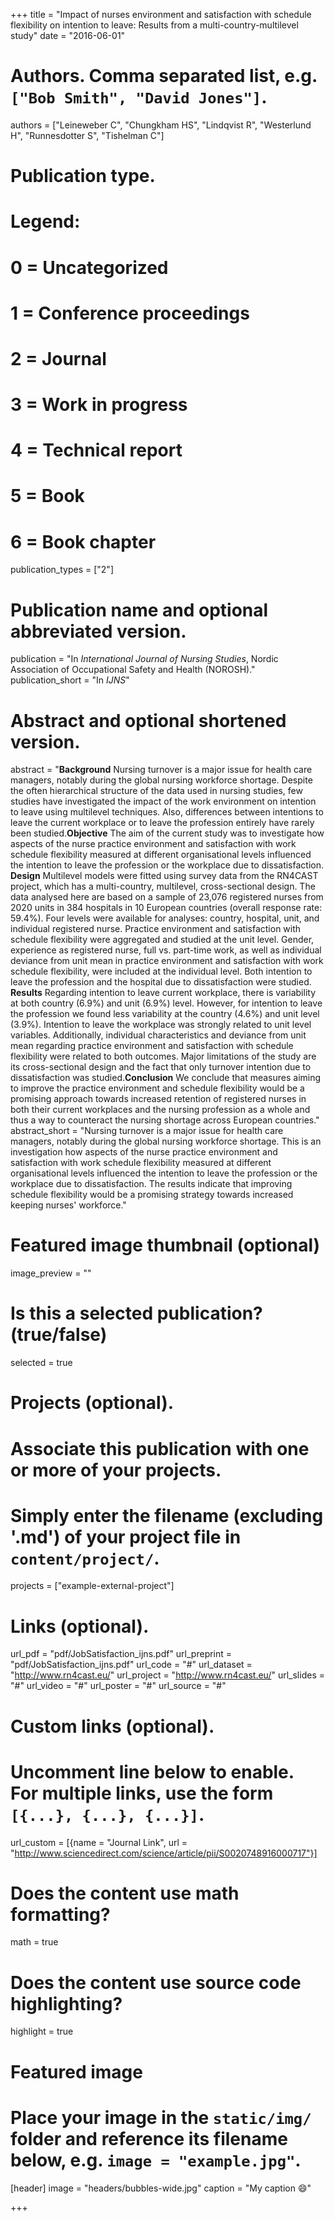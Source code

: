 +++
title = "Impact of nurses environment and satisfaction with schedule flexibility on intention to leave: Results from a multi-country-multilevel study"
date = "2016-06-01"

# Authors. Comma separated list, e.g. `["Bob Smith", "David Jones"]`.
authors = ["Leineweber C", "Chungkham HS", "Lindqvist R", "Westerlund H", "Runnesdotter S", "Tishelman C"]

# Publication type.
# Legend:
# 0 = Uncategorized
# 1 = Conference proceedings
# 2 = Journal
# 3 = Work in progress
# 4 = Technical report
# 5 = Book
# 6 = Book chapter
publication_types = ["2"]

# Publication name and optional abbreviated version.
publication = "In *International Journal of Nursing Studies*, Nordic Association of Occupational Safety and Health (NOROSH)."
publication_short = "In *IJNS*"

# Abstract and optional shortened version.
abstract = "**Background** Nursing turnover is a major issue for health care managers, notably during the global nursing workforce shortage. Despite the often hierarchical structure of the data used in nursing studies, few studies have investigated the impact of the work environment on intention to leave using multilevel techniques. Also, differences between intentions to leave the current workplace or to leave the profession entirely have rarely been studied.**Objective** The aim of the current study was to investigate how aspects of the nurse practice environment and satisfaction with work schedule flexibility measured at different organisational levels influenced the intention to leave the profession or the workplace due to dissatisfaction. **Design** Multilevel models were fitted using survey data from the RN4CAST project, which has a multi-country, multilevel, cross-sectional design. The data analysed here are based on a sample of 23,076 registered nurses from 2020 units in 384 hospitals in 10 European countries (overall response rate: 59.4%). Four levels were available for analyses: country, hospital, unit, and individual registered nurse. Practice environment and satisfaction with schedule flexibility were aggregated and studied at the unit level. Gender, experience as registered nurse, full vs. part-time work, as well as individual deviance from unit mean in practice environment and satisfaction with work schedule flexibility, were included at the individual level. Both intention to leave the profession and the hospital due to dissatisfaction were studied. **Results** Regarding intention to leave current workplace, there is variability at both country (6.9%) and unit (6.9%) level. However, for intention to leave the profession we found less variability at the country (4.6%) and unit level (3.9%). Intention to leave the workplace was strongly related to unit level variables. Additionally, individual characteristics and deviance from unit mean regarding practice environment and satisfaction with schedule flexibility were related to both outcomes. Major limitations of the study are its cross-sectional design and the fact that only turnover intention due to dissatisfaction was studied.**Conclusion** We conclude that measures aiming to improve the practice environment and schedule flexibility would be a promising approach towards increased retention of registered nurses in both their current workplaces and the nursing profession as a whole and thus a way to counteract the nursing shortage across European countries."
abstract_short = "Nursing turnover is a major issue for health care managers, notably during the global nursing workforce shortage. This is an investigation how aspects of the nurse practice environment and satisfaction with work schedule flexibility measured at different organisational levels influenced the intention to leave the profession or the workplace due to dissatisfaction. The results indicate that improving schedule flexibility would be a promising strategy towards increased keeping nurses' workforce."

# Featured image thumbnail (optional)
image_preview = ""

# Is this a selected publication? (true/false)
selected = true

# Projects (optional).
#   Associate this publication with one or more of your projects.
#   Simply enter the filename (excluding '.md') of your project file in `content/project/`.
projects = ["example-external-project"]

# Links (optional).
url_pdf = "pdf/JobSatisfaction_ijns.pdf"
url_preprint = "pdf/JobSatisfaction_ijns.pdf"
url_code = "#"
url_dataset = "http://www.rn4cast.eu/"
url_project = "http://www.rn4cast.eu/"
url_slides = "#"
url_video = "#"
url_poster = "#"
url_source = "#"

# Custom links (optional).
#   Uncomment line below to enable. For multiple links, use the form `[{...}, {...}, {...}]`.
url_custom = [{name = "Journal Link", url = "http://www.sciencedirect.com/science/article/pii/S0020748916000717"}]

# Does the content use math formatting?
math = true

# Does the content use source code highlighting?
highlight = true

# Featured image
# Place your image in the `static/img/` folder and reference its filename below, e.g. `image = "example.jpg"`.
[header]
image = "headers/bubbles-wide.jpg"
caption = "My caption :smile:"

+++
